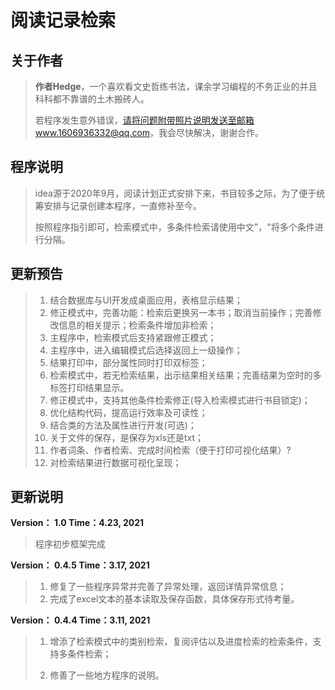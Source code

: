 # 阅读记录检索

## 关于作者

> **作者Hedge**，一个喜欢看文史哲练书法，课余学习编程的不务正业的并且科科都不靠谱的土木搬砖人。
>
> 若程序发生意外错误，请将问题附带照片说明发送至邮箱www.1606936332@qq.com，我会尽快解决，谢谢合作。



## 程序说明

> idea源于2020年9月，阅读计划正式安排下来，书目较多之际，为了便于统筹安排与记录创建本程序，一直修补至今。
>
> 按照程序指引即可，检索模式中，多条件检索请使用中文"，"将多个条件进行分隔。



## 更新预告

> 1. 结合数据库与UI开发成桌面应用，表格显示结果；
> 2. 修正模式中，完善功能：检索后更换另一本书；取消当前操作；完善修改信息的相关提示；检索条件增加非检索；
> 3. 主程序中，检索模式后支持紧跟修正模式；
> 4. 主程序中，进入编辑模式后选择返回上一级操作；
> 5. 结果打印中，部分属性同时打印双标签；
> 6. 检索模式中，若无检索结果，出示结果相关结果；完善结果为空时的多标签打印结果显示。
> 7. 修正模式中，支持其他条件检索修正(导入检索模式进行书目锁定)；
> 8. 优化结构代码，提高运行效率及可读性；
> 9. 结合类的方法及属性进行开发(可选)；
> 10. 关于文件的保存，是保存为xls还是txt；
> 11. 作者词条、作者检索、完成时间检索（便于打印可视化结果）?
> 12. 对检索结果进行数据可视化呈现；
>

## 更新说明

**Version： 1.0	Time：4.23, 2021**

> 程序初步框架完成



**Version： 0.4.5	Time：3.17, 2021**

> 1. 修复了一些程序异常并完善了异常处理，返回详情异常信息；
> 2. 完成了excel文本的基本读取及保存函数，具体保存形式待考量。



**Version： 0.4.4	Time：3.11, 2021**

> 1. 增添了检索模式中的类别检索，复阅评估以及进度检索的检索条件，支持多条件检索；
>
> 2. 修善了一些地方程序的说明。

